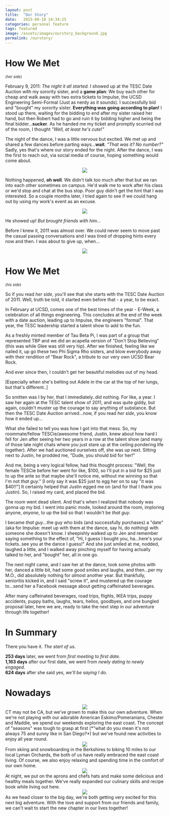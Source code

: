 ```yaml
---
layout: post
title:  "Our Story"
date:   2015-09-10 14:34:25
categories: personal feature
tags: featured
image: /assets/images/ourstory_background.jpg
permalink: /ourstory/
---
```


# How We Met
<small>(*her side*)</small>

February 9, 2011: *The night it all started.*
I showed up at the TESC Date Auction with my sorority sister, and a **game plan**: We buy each other for cheap and walk away with two extra tickets to Impulse, the UCSD Engineering Semi-Formal (Just as nerdy as it sounds). I successfully bid and "bought" my sorority sister. **Everything was going according to plan!** I stood up there, waiting for the bidding to end after my sister raised her hand, but then Robert had to go and ruin it by bidding higher and being the final bidder...**sucker**. As he handed me my ticket and promptly scurried out of the room, I thought *"Well, at least he's cute!"*

The night of the dance, I was a little nervous but excited. We met up and shared a few dances before parting ways...**wait**. *"That was it? No number?"* Sadly, yes that's where our story ended for the night. After the dance, I was the first to reach out, via social media of course, hoping something would come about.

<center><img src="/assets/page_images/ourstory/jen_post_1.png"></center>

Nothing happened, **oh well**. We didn't talk too much after that but we ran into each other sometimes on campus. He'd walk me to work after his class or we'd stop and chat at the bus stop. Poor guy didn't get the hint that I was interested. So a couple months later, I tried again to see if we could hang out by using my work's event as an excuse.

<center><img src="/assets/page_images/ourstory/jen_post_2.png"></center>

He showed up! *But brought friends with him...*

Before I knew it, 2011 was almost over. We could never seem to move past the casual passing conversations and I was tired of dropping hints every now and then. I was about to give up, when...

<center><img src="/assets/page_images/ourstory/robert_post_2.png"></center>

# How We Met
<small>(*his side*)</small>

So if you read *her side*, you'll see that she starts with the TESC Date Auction of 2011. Well, truth be told, it started even before that - a year, to be exact.

In February at UCSD, comes one of the best times of the year - E-Week, a celebration of all things engineering. This concludes at the end of the week with a date auction, leading up to Impulse, the engineers "formal". That year, the TESC leadership started a talent show to add to the fun.

As a freshly minted member of Tau Beta Pi, I was part of a group that represented TBP and we did an acapella version of "Don't Stop Believing" (this was while Glee was still very hip). After we finished, feeling like we nailed it, up go these two Phi Sigma Rho sisters, and blow everybody away with their rendition of "Bear Rock", a tribute to our very own UCSD Bear Rock.

And ever since then, I couldn't get her beautiful melodies out of my head.

[Especially when she's belting out Adele in the car at the top of her lungs, but that's different..]

So smitten was I by her, that I immediately..did nothing. For like, a year. I saw her again at the TESC talent show of 2011, and was quite giddy, but again, couldn't muster up the courage to say anything of substance. But then the TESC Date Auction arrived...now, if you read *her side*, you know how it ended up...

What she failed to tell you was how I got into that mess. So, my roommate/fellow TESCie/awesome friend, Justin, knew about how hard I fell for Jen after seeing her two years in a row at the talent show (and many of those late night chats where you just stare up at the ceiling pondering life together). After we had auctioned ourselves off, she was up next. Sitting next to Justin, he prodded me, "Dude, you should bid for her!"

And me, being a very logical fellow, had this thought process: "Well, the female TESCie before her went for like, $100, so I'll put in a bid for $25 just to up the ante so that maybe she'll notice me, without me winning so that I'm not _that guy_." [I only say it was $25 just to egg her on to say "it was $40!!"] It certainly helped that Justin egged me on (and for that I thank you Justin). So, I raised my card, and placed the bid.

The room went dead silent. And that's when I realized that nobody was gonna up my bid. I went into panic mode, looked around the room, imploring anyone, _anyone_, to up the bid so that I wouldn't be _that guy_.

I became _that guy_...the guy who bids (and successfully purchases) a "date" (aka for Impulse: meet up with them at the dance, say hi, do nothing) with someone she doesn't know. I sheepishly walked up to Jen and remember saying something to the effect of, "Hi, I guess I bought you, ha...here's your tickets..see you at the dance I guess!" And she just smiled at me, nodded, laughed a little, and I walked away pinching myself for having actually talked to her, and "bought" her, all in one go.

The next night came, and I saw her at the dance, took some photos with her, danced a little bit, had some good smiles and laughs, and then...per my M.O., did absolutely nothing for _almost_ another year. But thankfully, senioritis kicked in, and I said "screw it", and mustered up the courage to...send her a Facebook message about getting caffeinated beverages.

After many caffeinated beverages, road trips, flights, IKEA trips, puppy accidents, puppy baths, laughs, tears, hellos, goodbyes, and one bungled proposal later, here we are, ready to take the next step in our adventure through life together!

# In Summary
There you have it. *The start of us*.

**253 days** later, we went from *first meeting to first date*.  
**1,163 days** after our first date, we went from *newly dating to newly engaged*.  
**624 days** after she said yes, *we'll be saying I do*.  


# Nowadays

<center><img src="/assets/page_images/ourstory/dogs.jpg"></center>
CT may not be CA, but we've grown to make this our own adventure. When we're not playing with our adorable American Eskimo/Pomeranians, Chester and Maddie, we spend our weekends exploring the east coast. The concept of "seasons" was tough to grasp at first (*"what do you mean it's not always 75 and sunny like in San Diego?*) but we've found new activities to enjoy all year round.

<center><img src="/assets/page_images/ourstory/skiing.jpg"></center>
From skiing and snowboarding in the Berkshires to biking 10 miles to our local Lyman Orchards, the both of us have really embraced the east coast living. Of course, we also enjoy relaxing and spending time in the comfort of our own home.

<center><img src="/assets/page_images/ourstory/fitfytwo.jpg"></center>
At night, we put on the aprons and chefs hats and make some delicious and healthy meals together. We've really expanded our culinary skills and recipe book while living out here.

<center><img src="/assets/page_images/ourstory/amezventures.jpg"></center>
As we head closer to the big day, we're both getting very excited for this next big adventure. With the love and support from our friends and family, we can't wait to start the new chapter in our lives together!
